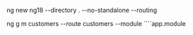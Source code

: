 
ng new ng18 --directory . --no-standalone --routing 

ng g m customers --route customers --module ````app.module






















